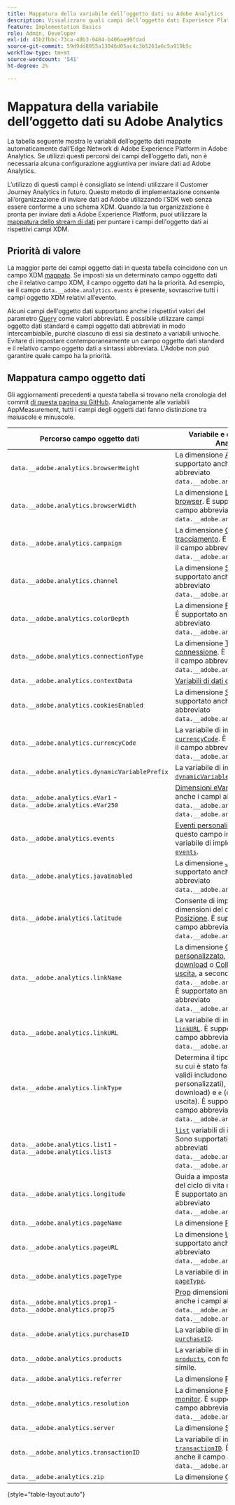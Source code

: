 ```yaml
---
title: Mappatura della variabile dell’oggetto dati su Adobe Analytics
description: Visualizzare quali campi dell’oggetto dati Experience Platform Edge viene mappato automaticamente sulle variabili di Analytics.
feature: Implementation Basics
role: Admin, Developer
exl-id: 45b2fbbc-73ca-40b3-9484-b406ae99fdad
source-git-commit: 59d9dd8055a13046d05ac4c3b5261a6c5a919b5c
workflow-type: tm+mt
source-wordcount: '541'
ht-degree: 2%

---
```


# Mappatura della variabile dell’oggetto dati su Adobe Analytics

La tabella seguente mostra le variabili dell’oggetto dati mappate automaticamente dall’Edge Network di Adobe Experience Platform in Adobe Analytics. Se utilizzi questi percorsi dei campi dell’oggetto dati, non è necessaria alcuna configurazione aggiuntiva per inviare dati ad Adobe Analytics.

L’utilizzo di questi campi è consigliato se intendi utilizzare il Customer Journey Analytics in futuro. Questo metodo di implementazione consente all’organizzazione di inviare dati ad Adobe utilizzando l’SDK web senza essere conforme a uno schema XDM. Quando la tua organizzazione è pronta per inviare dati a Adobe Experience Platform, puoi utilizzare la [mappatura dello stream di dati](https://experienceleague.adobe.com/en/docs/experience-platform/datastreams/data-prep#mapping) per puntare i campi dell&#39;oggetto dati ai rispettivi campi XDM.

## Priorità di valore

La maggior parte dei campi oggetto dati in questa tabella coincidono con un campo XDM [mappato](xdm-var-mapping.md). Se imposti sia un determinato campo oggetto dati che il relativo campo XDM, il campo oggetto dati ha la priorità. Ad esempio, se il campo `data.__adobe.analytics.events` è presente, sovrascrive tutti i campi oggetto XDM relativi all’evento.

Alcuni campi dell&#39;oggetto dati supportano anche i rispettivi valori del parametro [Query](../validate/query-parameters.md) come valori abbreviati. È possibile utilizzare campi oggetto dati standard e campi oggetto dati abbreviati in modo intercambiabile, purché ciascuno di essi sia destinato a variabili univoche. Evitare di impostare contemporaneamente un campo oggetto dati standard e il relativo campo oggetto dati a sintassi abbreviata. L&#39;Adobe non può garantire quale campo ha la priorità.

## Mappatura campo oggetto dati

Gli aggiornamenti precedenti a questa tabella si trovano nella cronologia del commit [di questa pagina su GitHub](https://github.com/AdobeDocs/analytics.en/commits/main/help/implement/aep-edge/data-var-mapping.md). Analogamente alle variabili AppMeasurement, tutti i campi degli oggetti dati fanno distinzione tra maiuscole e minuscole.

| Percorso campo oggetto dati | Variabile e descrizione di Analytics |
| --- | --- |
| `data.__adobe.analytics.browserHeight` | La dimensione [Altezza browser](../../components/dimensions/browser-height.md). È supportato anche il campo abbreviato `data.__adobe.analytics.bh`. |
| `data.__adobe.analytics.browserWidth` | La dimensione [Larghezza browser](../../components/dimensions/browser-width.md). È supportato anche il campo abbreviato `data.__adobe.analytics.bw`. |
| `data.__adobe.analytics.campaign` | La dimensione [Codice di tracciamento](../../components/dimensions/tracking-code.md). È supportato anche il campo abbreviato `data.__adobe.analytics.v0`. |
| `data.__adobe.analytics.channel` | La dimensione [Sezione del sito](../../components/dimensions/site-section.md). È supportato anche il campo abbreviato `data.__adobe.analytics.ch`. |
| `data.__adobe.analytics.colorDepth` | La dimensione [Profondità colore](../../components/dimensions/color-depth.md). È supportato anche il campo abbreviato `data.__adobe.analytics.c`. |
| `data.__adobe.analytics.connectionType` | La dimensione [Tipo di connessione](../../components/dimensions/connection-type.md). È supportato anche il campo abbreviato `data.__adobe.analytics.ct`. |
| `data.__adobe.analytics.contextData` | [Variabili di dati di contesto](/help/implement/vars/page-vars/contextdata.md). |
| `data.__adobe.analytics.cookiesEnabled` | La dimensione [Supporto cookie](../../components/dimensions/cookie-support.md). È supportato anche il campo abbreviato `data.__adobe.analytics.k`. |
| `data.__adobe.analytics.currencyCode` | La variabile di implementazione [`currencyCode`](../vars/config-vars/currencycode.md). È supportato anche il campo abbreviato `data.__adobe.analytics.cc`. |
| `data.__adobe.analytics.dynamicVariablePrefix` | La variabile di implementazione [`dynamicVariablePrefix`](../vars/config-vars/dynamicvariableprefix.md). |
| `data.__adobe.analytics.eVar1` - `data.__adobe.analytics.eVar250` | [Dimensioni eVar](../../components/dimensions/evar.md). Sono supportati anche i campi abbreviati `data.__adobe.analytics.v1` - `data.__adobe.analytics.v250`. |
| `data.__adobe.analytics.events` | [Eventi personalizzati](../../components/metrics/custom-events.md). Formattare questo campo in modo simile alla variabile di implementazione [`events`](../vars/page-vars/events/events-overview.md). |
| `data.__adobe.analytics.javaEnabled` | La dimensione [Java abilitato](../../components/dimensions/java-enabled.md). È supportato anche il campo abbreviato `data.__adobe.analytics.v`. |
| `data.__adobe.analytics.latitude` | Consente di impostare le dimensioni del ciclo di vita mobile [Posizione](../../components/dimensions/lifecycle-dimensions.md). È supportato anche il campo abbreviato `data.__adobe.analytics.lat`. |
| `data.__adobe.analytics.linkName` | La dimensione [Collegamento personalizzato](../../components/dimensions/custom-link.md), [Collegamento di download](../../components/dimensions/download-link.md) o [Collegamento di uscita](../../components/dimensions/exit-link.md), a seconda del valore in `data.__adobe.analytics.linkType`. È supportato anche il campo abbreviato `data.__adobe.analytics.pev2`. |
| `data.__adobe.analytics.linkURL` | La variabile di implementazione [`linkURL`](../vars/config-vars/linkurl.md). È supportato anche il campo abbreviato `data.__adobe.analytics.pev1`. |
| `data.__adobe.analytics.linkType` | Determina il tipo di collegamento su cui è stato fatto clic. I valori validi includono `o` (collegamenti personalizzati), `d` (collegamenti di download) e `e` (collegamenti di uscita). È supportato anche il campo abbreviato `data.__adobe.analytics.pe`. |
| `data.__adobe.analytics.list1` - `data.__adobe.analytics.list3` | [`list`](/help/implement/vars/page-vars/list.md) variabili di implementazione. Sono supportati anche i campi abbreviati `data.__adobe.analytics.l1` - `data.__adobe.analytics.list3`. |
| `data.__adobe.analytics.longitude` | Guida a impostare le dimensioni del ciclo di vita mobile [Posizione](../../components/dimensions/lifecycle-dimensions.md). È supportato anche il campo abbreviato `data.__adobe.analytics.lon`. |
| `data.__adobe.analytics.pageName` | La dimensione [Pagina](/help/components/dimensions/page.md). |
| `data.__adobe.analytics.pageURL` | La dimensione [URL pagina](/help/components/dimensions/page-url.md). È supportato anche il campo abbreviato `data.__adobe.analytics.g`. |
| `data.__adobe.analytics.pageType` | La variabile di implementazione [`pageType`](../vars/page-vars/pagetype.md). |
| `data.__adobe.analytics.prop1` - `data.__adobe.analytics.prop75` | [Prop](../../components/dimensions/prop.md) dimensioni. Sono supportati anche i campi abbreviati `data.__adobe.analytics.c1` - `data.__adobe.analytics.c75`. |
| `data.__adobe.analytics.purchaseID` | La variabile di implementazione [`purchaseID`](../vars/page-vars/purchaseid.md). |
| `data.__adobe.analytics.products` | La variabile di implementazione [`products`](../vars/page-vars/products.md), con formattazione simile. |
| `data.__adobe.analytics.referrer` | La dimensione [Referrer](/help/components/dimensions/referrer.md). |
| `data.__adobe.analytics.resolution` | La dimensione [Risoluzione monitor](../../components/dimensions/monitor-resolution.md). È supportato anche il campo abbreviato `data.__adobe.analytics.s`. |
| `data.__adobe.analytics.server` | La dimensione [Server](/help/components/dimensions/server.md). |
| `data.__adobe.analytics.transactionID` | La variabile di implementazione [`transactionID`](../vars/page-vars/transactionid.md). È supportato anche il campo abbreviato `data.__adobe.analytics.xact`. |
| `data.__adobe.analytics.zip` | La dimensione [Codice postale](../../components/dimensions/zip-code.md). |

{style="table-layout:auto"}
